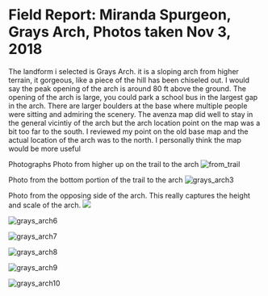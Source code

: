 # Field Report: Miranda Spurgeon, Grays Arch, Photos taken Nov 3, 2018

The landform i selected is Grays Arch. it is a sloping arch from higher terrain, it gorgeous, like a piece of the hill has been chiseled out. I would say the peak opening of the arch is around 80 ft above the ground. The opening of the arch is large, you could park a school bus in the largest gap in the arch. There are larger boulders at the base where multiple people were sitting and admiring the scenery. 
The avenza map did well to stay in the general vicintiy of the arch but the arch location point on the map was a bit too far to the south. I reviewed my point on the old base map and the actual location of the arch was to the north. I personally think the map would be more useful 

Photographs 
Photo from higher up on the trail to the arch
![from_trail](graphics/photo2.jpg)

Photo from the bottom portion of the trail to the arch
![grays_arch3](graphics/photo3.jpg)

Photo from the opposing side of the arch. This really captures the height and scale of the arch.
![ ](graphics/photo5.jpg)

![grays_arch6](graphics/photo6.jpg)

![grays_arch7](graphics/photo7.jpg)

![grays_arch8](graphics/photo8.jpg)

![grays_arch9](graphics/photo9.jpg)

![grays_arch10](graphics/photo10.jpg)